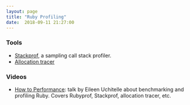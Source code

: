 ```yaml
---
layout: page
title: "Ruby Profiling"
date:  2018-09-11 21:27:00
---
```


### Tools

- [Stackprof](https://github.com/tmm1/stackprof),
  a sampling call stack profiler.
- [Allocation tracer](https://github.com/ko1/allocation_tracer)

### Videos

- [How to Performance](https://www.youtube.com/watch?v=obyrJ_aJU6A):
  talk by Eileen Uchitelle about benchmarking and profiling Ruby.
  Covers Rubyprof, Stackprof, allocation tracer, etc.
